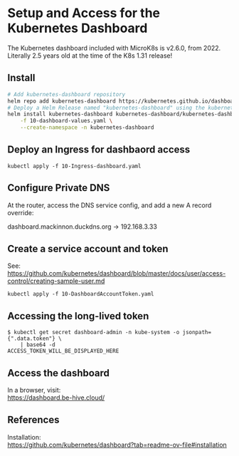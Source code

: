 # Setup and Access for the Kubernetes Dashboard

The Kubernetes dashboard included with MicroK8s is v2.6.0, from 2022.  Literally 2.5
years old at the time of the K8s 1.31 release!

## Install

```bash
# Add kubernetes-dashboard repository
helm repo add kubernetes-dashboard https://kubernetes.github.io/dashboard/
# Deploy a Helm Release named "kubernetes-dashboard" using the kubernetes-dashboard chart
helm install kubernetes-dashboard kubernetes-dashboard/kubernetes-dashboard \
    -f 10-dashboard-values.yaml \
    --create-namespace -n kubernetes-dashboard
```

## Deploy an Ingress for dashbaord access

```shell
kubectl apply -f 10-Ingress-dashboard.yaml
```

## Configure Private DNS

At the router, access the DNS service config, and add a new A record override:

dashboard.mackinnon.duckdns.org -> 192.168.3.33

## Create a service account and token

See:  
<https://github.com/kubernetes/dashboard/blob/master/docs/user/access-control/creating-sample-user.md>

```shell
kubectl apply -f 10-DashboardAccountToken.yaml
```

## Accessing the long-lived token

```shell
$ kubectl get secret dashboard-admin -n kube-system -o jsonpath={".data.token"} \
    | base64 -d
ACCESS_TOKEN_WILL_BE_DISPLAYED_HERE
```

## Access the dashboard

In a browser, visit:  
<https://dashboard.be-hive.cloud/>

## References

Installation:  
<https://github.com/kubernetes/dashboard?tab=readme-ov-file#installation>
